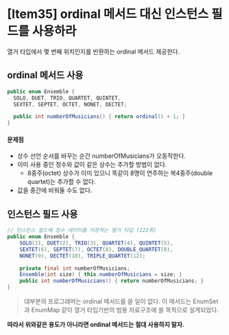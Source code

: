 
# [Item35] ordinal 메서드 대신 인스턴스 필드를 사용하라

열거 타입에서 몇 번째 위치인지를 반환하는 ordinal 메서드 제공한다.

## ordinal 메서드 사용

```java
public enum Ensemble {
  SOLO, DUET, TRIO, QUARTET, QUINTET,
  SEXTET, SEPTET, OCTET, NONET, DECTET;

  public int numberOfMusicians() { return ordinal() + 1; }
}
```

#### 문제점
- 상수 선언 순서를 바꾸는 순간 numberOfMusicians가 오동작한다.
- 이미 사용 중인 정수와 값이 같은 상수는 추가할 방법이 없다.
  - 8중주(octet) 상수가 이미 있으니 똑같이 8명이 연주하는 복4중주(double quartet)는 추가할 수 없다.
- 값을 중간에 비워둘 수도 없다.

## 인스턴스 필드 사용

```java
// 인스턴스 필드에 정수 데이터를 저장하는 열거 타입 (222쪽)
public enum Ensemble {
    SOLO(1), DUET(2), TRIO(3), QUARTET(4), QUINTET(5),
    SEXTET(6), SEPTET(7), OCTET(8), DOUBLE_QUARTET(8),
    NONET(9), DECTET(10), TRIPLE_QUARTET(12);

    private final int numberOfMusicians;
    Ensemble(int size) { this.numberOfMusicians = size; }
    public int numberOfMusicians() { return numberOfMusicians; }
}
```

> 대부분의 프로그래머는 ordinal 메서드를 쓸 일이 없다.
> 이 메서드는 EnumSet과 EnumMap 같이 열거 타입기반의 범용 자료구조에 쓸 목적으로 설계되었다.

**따라서 위와같은 용도가 아니라면 ordinal 메서드는 절대 사용하지 말자.**

